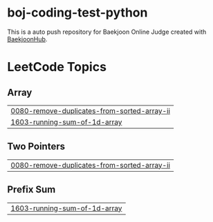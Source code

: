 # boj-coding-test-python
This is a auto push repository for Baekjoon Online Judge created with [BaekjoonHub](https://github.com/BaekjoonHub/BaekjoonHub).

<!---LeetCode Topics Start-->
# LeetCode Topics
## Array
|  |
| ------- |
| [0080-remove-duplicates-from-sorted-array-ii](https://github.com/junpakPark/algorithm/tree/master/0080-remove-duplicates-from-sorted-array-ii) |
| [1603-running-sum-of-1d-array](https://github.com/junpakPark/algorithm/tree/master/1603-running-sum-of-1d-array) |
## Two Pointers
|  |
| ------- |
| [0080-remove-duplicates-from-sorted-array-ii](https://github.com/junpakPark/algorithm/tree/master/0080-remove-duplicates-from-sorted-array-ii) |
## Prefix Sum
|  |
| ------- |
| [1603-running-sum-of-1d-array](https://github.com/junpakPark/algorithm/tree/master/1603-running-sum-of-1d-array) |
<!---LeetCode Topics End-->